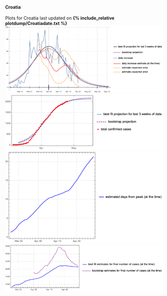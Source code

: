 #### Croatia

Plots for Croatia last updated on **{% include_relative plotdump/Croatiadate.txt %}**
![](plotdump/Croatiagraf.png)
![](plotdump/Croatialoggraf.png)
![](plotdump/Croatiadfgraf.png)
![](plotdump/Croatiafinalplot.png)